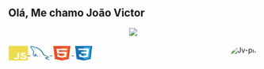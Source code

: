 ## Olá, Me chamo João Victor
<div align="center">
  <a href="https://github.com/jvbrl">
  <img height="180em" src="https://github-readme-stats.vercel.app/api?username=jvbrl&show_icons=true&theme=dracula&include_all_commits=true&count_private=true"/>
</div>
<div style="display: inline_block"><br>
  <img align="center" alt="Jv-Js" height="30" width="40" src="https://raw.githubusercontent.com/devicons/devicon/master/icons/javascript/javascript-plain.svg">
  <img align="center" alt="Jv-mysql" height="30" width="40" src="https://raw.githubusercontent.com/devicons/devicon/master/icons/mysql/mysql-plain.svg">
  <img align="center" alt="Jv-HTML" height="30" width="40" src="https://raw.githubusercontent.com/devicons/devicon/master/icons/html5/html5-original.svg">
  <img align="center" alt="Jv-CSS" height="30" width="40" src="https://raw.githubusercontent.com/devicons/devicon/master/icons/css3/css3-original.svg">
  <img align="right" alt="Jv-pic" height="150" style="border-radius:50px;" src="https://media.discordapp.net/attachments/1045514938271146024/1070037522421399715/destiny.png">
</div>
  
  ##
 

